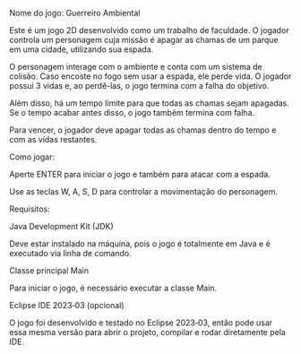 Nome do jogo: Guerreiro Ambiental

Este é um jogo 2D desenvolvido como um trabalho de faculdade. O jogador controla um personagem cuja missão é apagar as chamas de um parque em uma cidade, utilizando sua espada.

O personagem interage com o ambiente e conta com um sistema de colisão. Caso encoste no fogo sem usar a espada, ele perde vida. O jogador possui 3 vidas e, ao perdê-las, o jogo termina com a falha do objetivo.

Além disso, há um tempo limite para que todas as chamas sejam apagadas. Se o tempo acabar antes disso, o jogo também termina com falha.

Para vencer, o jogador deve apagar todas as chamas dentro do tempo e com as vidas restantes.

Como jogar:

Aperte ENTER para iniciar o jogo e também para atacar com a espada.

Use as teclas W, A, S, D para controlar a movimentação do personagem.

Requisitos:

Java Development Kit (JDK)

Deve estar instalado na máquina, pois o jogo é totalmente em Java e é executado via linha de comando.


Classe principal Main

Para iniciar o jogo, é necessário executar a classe Main.


Eclipse IDE 2023‑03 (opcional)

O jogo foi desenvolvido e testado no Eclipse 2023‑03, então pode usar essa mesma versão para abrir o projeto, compilar e rodar diretamente pela IDE.
